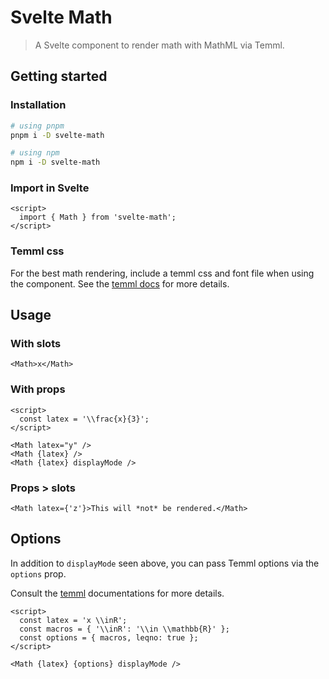# Svelte Math

> A Svelte component to render math with MathML via Temml.

## Getting started

### Installation

```bash
# using pnpm
pnpm i -D svelte-math

# using npm
npm i -D svelte-math
```

### Import in Svelte

```svelte
<script>
  import { Math } from 'svelte-math';
</script>
```

### Temml css

For the best math rendering, include a temml css and font file when using the component. See the [temml docs](https://temml.org/docs/en/administration#installation) for more details.

## Usage

### With slots

```svelte
<Math>x</Math>
```

### With props

```svelte
<script>
  const latex = '\\frac{x}{3}';
</script>

<Math latex="y" />
<Math {latex} />
<Math {latex} displayMode />
```

### Props > slots

```svelte
<Math latex={'z'}>This will *not* be rendered.</Math>
```

## Options

In addition to `displayMode` seen above, you can pass Temml options via the `options` prop.

Consult the [temml](https://temml.org/docs/en/administration#options) documentations for more details.

```svelte
<script>
  const latex = 'x \\inR';
  const macros = { '\\inR': '\\in \\mathbb{R}' };
  const options = { macros, leqno: true };
</script>

<Math {latex} {options} displayMode />
```
